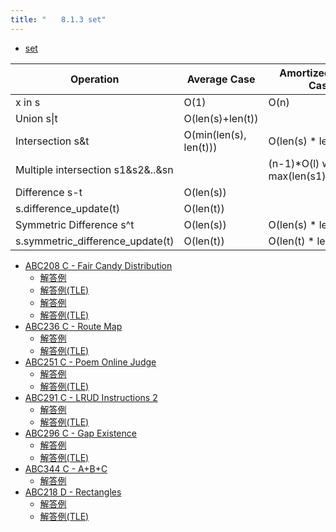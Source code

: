 ```yaml
---
title: "　　8.1.3 set"
---
```


* [set](https://wiki.python.org/moin/TimeComplexity#set)

|Operation|Average Case|Amortized Worst Case|
|---|---|---|
|x in s								|O(1)					|O(n)											|
|Union s\|t							|O(len(s)+len(t))		|												|
|Intersection s&t					|O(min(len(s), len(t)))	|O(len(s) * len(t))								|
|Multiple intersection s1&s2&..&sn	|						|(n-1)*O(l) where l is max(len(s1),..,len(sn))	|
|Difference s-t						|O(len(s))				|												|
|s.difference_update(t)				|O(len(t))				|												|
|Symmetric Difference s^t			|O(len(s))				|O(len(s) * len(t))								|
|s.symmetric_difference_update(t)	|O(len(t))				|O(len(t) * len(s))								|

- [ABC208 C - Fair Candy Distribution](https://atcoder.jp/contests/abc208/tasks/abc208_c)
    - [解答例](https://atcoder.jp/contests/abc208/submissions/24837061)
    - [解答例(TLE)](https://atcoder.jp/contests/abc208/submissions/24837096)
    - [解答例](https://atcoder.jp/contests/abc208/submissions/24837057)
    - [解答例(TLE)](https://atcoder.jp/contests/abc208/submissions/36204596)
- [ABC236 C - Route Map](https://atcoder.jp/contests/abc236/tasks/abc236_c)
    - [解答例](https://atcoder.jp/contests/abc236/submissions/36204589)
    - [解答例(TLE)](https://atcoder.jp/contests/abc236/submissions/36204591)
- [ABC251 C - Poem Online Judge](https://atcoder.jp/contests/abc251/tasks/abc251_c)
    - [解答例](https://atcoder.jp/contests/abc251/submissions/31766966)
    - [解答例(TLE)](https://atcoder.jp/contests/abc251/submissions/38578772)
- [ABC291 C - LRUD Instructions 2](https://atcoder.jp/contests/abc291/tasks/abc291_c)
    - [解答例](https://atcoder.jp/contests/abc291/submissions/40546917)
    - [解答例(TLE)](https://atcoder.jp/contests/abc291/submissions/40684364)
- [ABC296 C - Gap Existence](https://atcoder.jp/contests/abc296/tasks/abc296_c)
    - [解答例](https://atcoder.jp/contests/abc296/submissions/40475396)
    - [解答例(TLE)](https://atcoder.jp/contests/abc296/submissions/40477385)
- [ABC344 C - A+B+C](https://atcoder.jp/contests/abc344/tasks/abc344_c)
    - [解答例](https://atcoder.jp/contests/abc344/submissions/51103190)
- [ABC218 D - Rectangles](https://atcoder.jp/contests/abc218/tasks/abc218_d)
    - [解答例](https://atcoder.jp/contests/abc218/submissions/31378354)
    - [解答例(TLE)](https://atcoder.jp/contests/abc218/submissions/31377987)